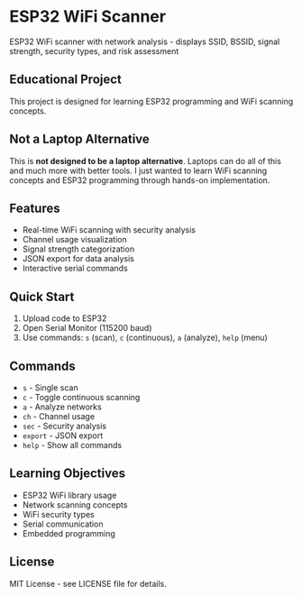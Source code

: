 # ESP32 WiFi Scanner

ESP32 WiFi scanner with network analysis - displays SSID, BSSID, signal strength, security types, and risk assessment

## Educational Project

This project is designed for learning ESP32 programming and WiFi scanning concepts.

## Not a Laptop Alternative

This is **not designed to be a laptop alternative**. Laptops can do all of this and much more with better tools. I just wanted to learn WiFi scanning concepts and ESP32 programming through hands-on implementation.

## Features

- Real-time WiFi scanning with security analysis
- Channel usage visualization
- Signal strength categorization  
- JSON export for data analysis
- Interactive serial commands

## Quick Start

1. Upload code to ESP32
2. Open Serial Monitor (115200 baud)
3. Use commands: `s` (scan), `c` (continuous), `a` (analyze), `help` (menu)

## Commands

- `s` - Single scan
- `c` - Toggle continuous scanning  
- `a` - Analyze networks
- `ch` - Channel usage
- `sec` - Security analysis
- `export` - JSON export
- `help` - Show all commands

## Learning Objectives

- ESP32 WiFi library usage
- Network scanning concepts
- WiFi security types
- Serial communication
- Embedded programming

## License

MIT License - see LICENSE file for details.
